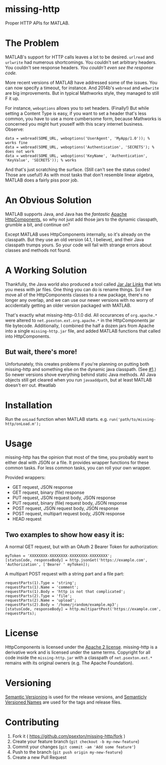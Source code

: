 # missing-http
Proper HTTP APIs for MATLAB.

# The Problem

MATLAB's support for HTTP calls leaves a lot to be desired. `urlread` and `urlwrite` had numerous shortcomings. You couldn't set arbitrary headers. You couldn't see response headers. _You couldn't even see the response code._

More recent versions of MATLAB have addressed some of the issues. You can now specify a timeout, for instance. And 2014b's `webread` and `webwrite` are big improvements. But in typical Mathworks style, they managed to still F it up.

For instance, `weboptions` allows you to set headers. (Finally!) But while setting a Content Type is easy, if you want to set a header that's less common, you have to use a more cumbersome form, because Mathworks is concerned you might hurt youself with this scary internet business. Observe:
```
data = webread(SOME_URL, weboptions('UserAgent', 'MyApp/1.0')); % works fine
data = webread(SOME_URL, weboptions('Authentication', 'SECRETS'); % does not work
data = webread(SOME_URL, weboptions('KeyName', 'Authentication', 'KeyValue', 'SECRETS')); % works
```

And that's just scratching the surface. (Still can't see the status codes! Those are useful!) As with most tasks that don't resemble linear algebra, MATLAB does a fairly piss poor job.

# An Obvious Solution

MATLAB supports Java, and Java has the *fantastic* [Apache HttpComponents](https://hc.apache.org/), so why not just add those jars to the dynamic classpath, grumble a bit, and continue on?

Except MATLAB uses HttpComponents internally, so it's already on the classpath. But they use an old version (4.1, I believe), and their Java classpath trumps yours. So your code will fail with strange errors about classes and methods not found.

# A Working Solution

Thankfully, the Java world also produced a tool called [Jar Jar Links](https://code.google.com/p/jarjar/) that lets you mess with jar files. One thing you can do is rename things. So if we move all of the HttpComponents classes to a new package, there's no longer any overlap, and we can use our newer versions with no worry of accidentally getting an older version packaged with MATLAB.

That's exactly what missing-http-0.1.0 did. All occurances of `org.apache.*` were altered to `net.psexton.ext.org.apache.*` in the HttpComponents jar file bytecode. Additionally, I combined the half a dozen jars from Apache into a single `missing-http.jar` file, and added MATLAB functions that called into HttpComponents.

## But wait, there's more!

Unfortunately, this creates problems if you're planning on putting both missing-http and something else on the dynamic java classpath. (See [#1](https://github.com/psexton/missing-http/issues/1).) So newer versions shove everything behind static Java methods. All Java objects still get cleared when you run `javaaddpath`, but at least MATLAB doesn't err out. #twatlab

# Installation

Run the `onLoad` function when MATLAB starts. e.g. `run('path/to/missing-http/onLoad.m');`

# Usage

missing-http has the opinion that most of the time, you probably want to either deal with JSON or a file. It provides wrapper functions for these common tasks. For less common tasks, you can roll your own wrapper.

Provided wrappers:
 * GET request, JSON response
 * GET request, binary (file) response
 * PUT request, JSON request body, JSON response
 * PUT request, binary (file) request body, JSON response
 * POST request, JSON request body, JSON response
 * POST request, multipart request body, JSON response
 * HEAD request

## Two examples to show how easy it is:

A normal GET request, but with an OAuth 2 Bearer Token for authorization:
```
myToken = 'XXXXXXXX-XXXXXXXX-XXXXXXXX-XXXXXXXX';
[statusCode, responseBody] = http.jsonGet('https://example.com', 'Authorization', ['Bearer ' myToken]);
```

A multipart POST request with a string part and a file part:
```
requestParts(1).Type = 'string';
requestParts(1).Name = 'comment';
requestParts(1).Body = 'http is not that complicated';
requestParts(2).Type = 'file';
requestParts(2).Name = 'upload';
requestParts(2).Body = '/home/jrandom/example.mp3';
[statusCode, responseBody] = http.multipartPost('https://example.com', requestParts);
```

# License

HttpComponents is licensed under the [Apache 2 license](http://opensource.org/licenses/Apache-2.0). missing-http is a derivative work and is licensed under the same terms. Copyright for all code inside the `missing-http.jar` with a classpath of `net.psexton.ext.*` remains with its original owners (e.g. The Apache Foundation).

# Versioning

[Semantic Versioning](http://semver.org/) is used for the release versions, and [Semanticly Versioned Names](http://semvername.org) are used for the tags and release files.

# Contributing

1. Fork it ( https://github.com/psexton/missing-http/fork )
2. Create your feature branch (`git checkout -b my-new-feature`)
3. Commit your changes (`git commit -am 'Add some feature'`)
4. Push to the branch (`git push origin my-new-feature`)
5. Create a new Pull Request
